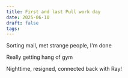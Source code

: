 ```yaml
---
title: First and last Pull work day
date: 2025-06-10
draft: false
tags:
---
```

Sorting mail, met strange people, I'm done

Really getting hang of gym

Nighttime, resigned, connected back with Ray!

